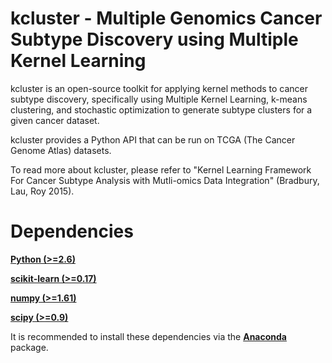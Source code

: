 # kcluster - Multiple Genomics Cancer Subtype Discovery using Multiple Kernel Learning

kcluster is an open-source toolkit for applying kernel methods to cancer subtype discovery, specifically using Multiple Kernel Learning, k-means clustering, and stochastic optimization to generate subtype clusters for a given cancer dataset. 

kcluster provides a Python API that can be run on TCGA (The Cancer Genome Atlas) datasets. 

To read more about kcluster, please refer to "Kernel Learning Framework For Cancer Subtype Analysis with Mutli-omics Data Integration" (Bradbury, Lau, Roy 2015).

# Dependencies
[**Python (>=2.6)**](https://www.python.org/downloads/)

[**scikit-learn (>=0.17)**](http://scikit-learn.org/stable/install.html)

[**numpy (>=1.61)**](http://www.numpy.org/)

[**scipy (>=0.9)**](http://www.scipy.org/install.html)

It is recommended to install these dependencies via the [**Anaconda**](https://www.continuum.io/downloads) package.